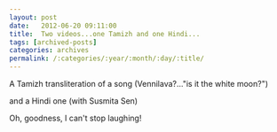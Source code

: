 ```yaml
---
layout: post
date:	2012-06-20 09:11:00
title:  Two videos...one Tamizh and one Hindi...
tags: [archived-posts]
categories: archives
permalink: /:categories/:year/:month/:day/:title/
---
```

A Tamizh transliteration of a song (Vennilava?..."is it the white moon?")

<lj-embed id="911"/>

and a Hindi one (with Susmita Sen)


<lj-embed id="912"/>

Oh, goodness, I can't stop laughing!
